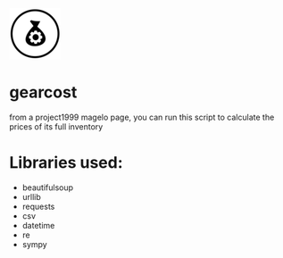 
 ![](/gearcost_small.png)

# gearcost
from a project1999 magelo page, you can run this script to calculate the prices of its full inventory

# Libraries used:
- beautifulsoup
- urllib
- requests
- csv
- datetime
- re
- sympy
